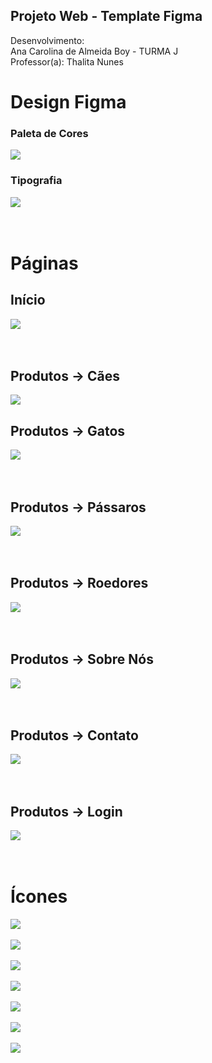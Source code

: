 ## Projeto Web - Template Figma

Desenvolvimento:<br>
Ana Carolina de Almeida Boy - TURMA J
<br>Professor(a): Thalita Nunes



# Design Figma
### Paleta de Cores


<img src="cores.png">

### Tipografia
<img src="fontes.png">
<br><br><br>



# Páginas
<h2> Início</h2>
<img src="PÁGINAS/inicio.png">
<br><br><br>

<h2> Produtos -> Cães</h2>
<img src="PÁGINAS/caes.png">

<h2> Produtos -> Gatos</h2>
<img src="PÁGINAS/gatos.png">
<br><br><br>

<h2> Produtos -> Pássaros</h2>
<img src="PÁGINAS/passaros.png">
<br><br><br>

<h2> Produtos -> Roedores</h2>
<img src="PÁGINAS/roedores.png">
<br><br><br>

<h2> Produtos -> Sobre Nós</h2>
<img src="PÁGINAS/sobre.png">
<br><br><br>

<h2> Produtos -> Contato</h2>
<img src="PÁGINAS/contato.png">
<br><br><br>

<h2> Produtos -> Login</h2>
<img src="PÁGINAS/login.png">
<br><br><br>

# Ícones
<img src="icones/icon-back.png">
<br><br>
<img src="icones/icon-bag.png">
<br><br>
<img src="icones/icon-user.png">
<br><br>
<img src="icones/icon-maps.png">
<br><br>
<img src="icones/icon-phone.png">
<br><br>
<img src="icones/icon-email.png">
<br><br>
<img src="icones/icon-down.png">
<br><br>
